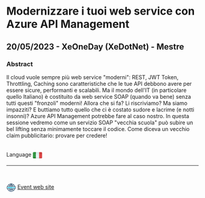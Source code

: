 # Modernizzare i tuoi web service con Azure API Management
##  20/05/2023 - XeOneDay (XeDotNet) - Mestre
### Abstract 
Il cloud vuole sempre più web service "moderni": REST, JWT Token, Throttling, Caching sono caratteristiche che le tue API debbono avere per essere sicure, performanti e scalabili. Ma il mondo dell'IT (in particolare quello Italiano) è costituito da web service SOAP (quando va bene) senza tutti questi "fronzoli" moderni! Allora che si fa? Li riscriviamo? Ma siamo impazziti? E buttiamo tutto quello che ci è costato sudore e lacrime (e notti insonni)? Azure API Management potrebbe fare al caso nostro. In questa sessione vedremo come un servizio SOAP "vecchia scuola" può subire un bel lifting senza minimamente toccare il codice. Come diceva un vecchio claim pubblicitario: provare per credere!  

<br/>
Language <img width="25" src="https://raw.githubusercontent.com/massimobonanni/massimobonanni/master/images/flagitaly.svg" style="vertical-align:middle">

<br/>

---

<br/>
<p>
<img width="25" src="https://raw.githubusercontent.com/massimobonanni/massimobonanni/master/images/eventwebsite.svg" style="vertical-align:middle"> 
<a href="https://www.xedotnet.org/eventi/one-day-app-modernization/">Event web site</a>
</p>
